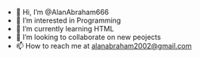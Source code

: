 - 👋 Hi, I’m @AlanAbraham666
- 👀 I’m interested in Programming 
- 🌱 I’m currently learning HTML
- 💞️ I’m looking to collaborate on new peojects
- 📫 How to reach me at alanabraham2002@gmail.com

<!---
AlanAbraham666/AlanAbraham666 is a ✨ special ✨ repository because its `README.md` (this file) appears on your GitHub profile.
You can click the Preview link to take a look at your changes.
--->
